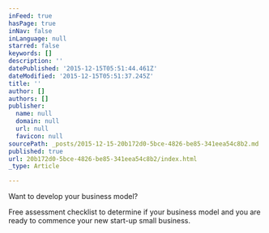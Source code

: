 ```yaml
---
inFeed: true
hasPage: true
inNav: false
inLanguage: null
starred: false
keywords: []
description: ''
datePublished: '2015-12-15T05:51:44.461Z'
dateModified: '2015-12-15T05:51:37.245Z'
title: ''
author: []
authors: []
publisher:
  name: null
  domain: null
  url: null
  favicon: null
sourcePath: _posts/2015-12-15-20b172d0-5bce-4826-be85-341eea54c8b2.md
published: true
url: 20b172d0-5bce-4826-be85-341eea54c8b2/index.html
_type: Article

---
```

Want to develop your business model?

Free assessment checklist to determine if your business model and you are ready to commence your new start-up small business.